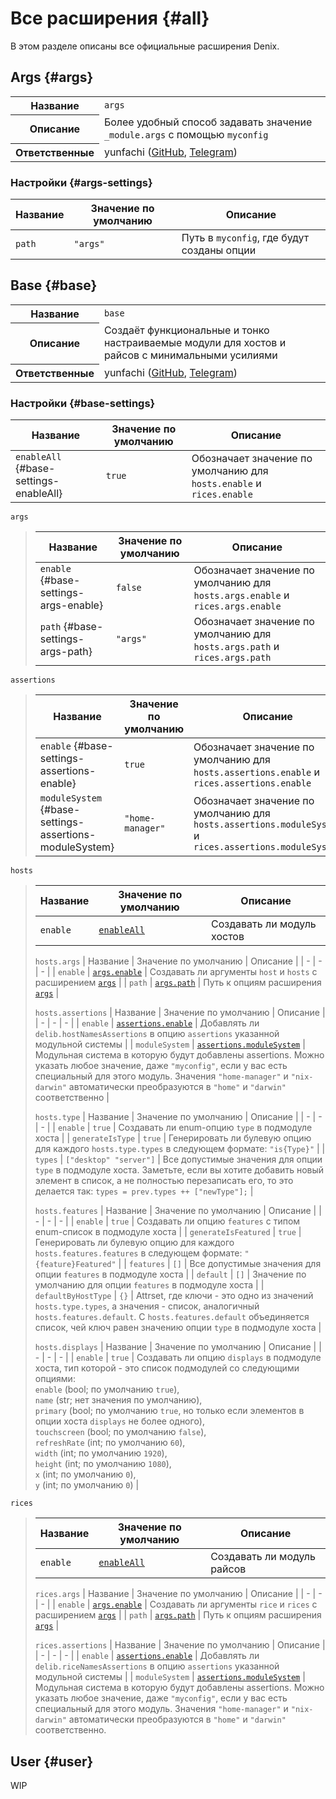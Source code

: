 # Все расширения {#all}
В этом разделе описаны все официальные расширения Denix.

## Args {#args}
<table class="extension-table">
  <tr>
    <th>Название</th>
    <td><code>args</code></td>
  </tr>
  <tr>
    <th>Описание</th>
    <td>Более удобный способ задавать значение <code>_module.args</code> с помощью <code>myconfig</code></td>
  </tr>
  <tr>
    <th>Ответственные</th>
    <td>yunfachi (<a href='https://github.com/yunfachi'>GitHub</a>, <a href='https://t.me/yunfachi'>Telegram</a>)</td>
  </tr>
</table>

### Настройки {#args-settings}
| Название | Значение по умолчанию | Описание |
| - | - | - |
| `path` | `"args"` | Путь в `myconfig`, где будут созданы опции |

## Base {#base}
<table class="extension-table">
  <tr>
    <th>Название</th>
    <td><code>base</code></td>
  </tr>
  <tr>
    <th>Описание</th>
    <td>Создаёт функциональные и тонко настраиваемые модули для хостов и райсов с минимальными усилиями</td>
  </tr>
  <tr>
    <th>Ответственные</th>
    <td>yunfachi (<a href='https://github.com/yunfachi'>GitHub</a>, <a href='https://t.me/yunfachi'>Telegram</a>)</td>
  </tr>
</table>

### Настройки {#base-settings}
| Название | Значение по умолчанию | Описание |
| - | - | - |
| `enableAll` {#base-settings-enableAll} | `true` | Обозначает значение по умолчанию для `hosts.enable` и `rices.enable` |

`args`
<blockquote>

| Название | Значение по умолчанию | Описание |
| - | - | - |
| `enable` {#base-settings-args-enable} | `false` | Обозначает значение по умолчанию для `hosts.args.enable` и `rices.args.enable` |
| `path` {#base-settings-args-path} | `"args"` | Обозначает значение по умолчанию для `hosts.args.path` и `rices.args.path` |
</blockquote>

`assertions`
<blockquote>

| Название | Значение по умолчанию | Описание |
| - | - | - |
| `enable` {#base-settings-assertions-enable} | `true` | Обозначает значение по умолчанию для `hosts.assertions.enable` и `rices.assertions.enable` |
| `moduleSystem` {#base-settings-assertions-moduleSystem} | `"home-manager"` | Обозначает значение по умолчанию для `hosts.assertions.moduleSystem` и `rices.assertions.moduleSystem` |
</blockquote>

`hosts`
<blockquote>

| Название | Значение по умолчанию | Описание |
| - | - | - |
| `enable` | [`enableAll`](#base-settings-enableAll) | Создавать ли модуль хостов |

`hosts.args`
| Название | Значение по умолчанию | Описание |
| - | - | - |
| `enable` | [`args.enable`](#base-settings-args-enable) | Создавать ли аргументы `host` и `hosts` с расширением [`args`](#args) |
| `path` | [`args.path`](#base-settings-args-path) | Путь к опциям расширения [`args`](#args) |

`hosts.assertions`
| Название | Значение по умолчанию | Описание |
| - | - | - |
| `enable` | [`assertions.enable`](#base-settings-assertions-enable) | Добавлять ли `delib.hostNamesAssertions` в опцию `assertions` указанной модульной системы |
| `moduleSystem` | [`assertions.moduleSystem`](#base-settings-assertions-moduleSystem) | Модульная система в которую будут добавлены assertions. Можно указать любое значение, даже `"myconfig"`, если у вас есть специальный для этого модуль. Значения `"home-manager"` и `"nix-darwin"` автоматически преобразуются в `"home"` и `"darwin"` соответственно |

`hosts.type`
| Название | Значение по умолчанию | Описание |
| - | - | - |
| `enable` | `true` | Создавать ли enum-опцию `type` в подмодуле хоста |
| `generateIsType` | `true` | Генерировать ли булевую опцию для каждого `hosts.type.types` в следующем формате: `"is{Type}"` |
| `types` | `["desktop" "server"]` | Все допустимые значения для опции `type` в подмодуле хоста. Заметьте, если вы хотите добавить новый элемент в список, а не полностью перезаписать его, то это делается так: `types = prev.types ++ ["newType"];` |

`hosts.features`
| Название | Значение по умолчанию | Описание |
| - | - | - |
| `enable` | `true` | Создавать ли опцию `features` с типом enum-список в подмодуле хоста |
| `generateIsFeatured` | `true` | Генерировать ли булевую опцию для каждого `hosts.features.features` в следующем формате: `"{feature}Featured"` |
| `features` | `[]` | Все допустимые значения для опции `features` в подмодуле хоста |
| `default` | `[]` | Значение по умолчанию для опции `features` в подмодуле хоста |
| `defaultByHostType` | `{}` | Attrset, где ключи - это одно из значений `hosts.type.types`, а значения - список, аналогичный `hosts.features.default`. С `hosts.features.default` объединяется список, чей ключ равен значению опции `type` в подмодуле хоста |

`hosts.displays`
| Название | Значение по умолчанию | Описание |
| - | - | - |
| `enable` | `true` | Создавать ли опцию `displays` в подмодуле хоста, тип которой - это список подмодулей со следующими опциями:<br>`enable` (bool; по умолчанию `true`),<br>`name` (str; нет значения по умолчанию),<br>`primary` (bool; по умолчанию `true`, но только если элементов в опции хоста `displays` не более одного),<br>`touchscreen` (bool; по умолчанию `false`),<br>`refreshRate` (int; по умолчанию `60`),<br>`width` (int; по умолчанию `1920`),<br>`height` (int; по умолчанию `1080`),<br>`x` (int; по умолчанию `0`),<br>`y` (int; по умолчанию `0`) |
</blockquote>

`rices`
<blockquote>

| Название | Значение по умолчанию | Описание |
| - | - | - |
| `enable` | [`enableAll`](#base-settings-enableAll) | Создавать ли модуль райсов |

`rices.args`
| Название | Значение по умолчанию | Описание |
| - | - | - |
| `enable` | [`args.enable`](#base-settings-args-enable) | Создавать ли аргументы `rice` и `rices` с расширением [`args`](#args) |
| `path` | [`args.path`](#base-settings-args-path) | Путь к опциям расширения [`args`](#args) |

`rices.assertions`
| Название | Значение по умолчанию | Описание |
| - | - | - |
| `enable` | [`assertions.enable`](#base-settings-assertions-enable) | Добавлять ли `delib.riceNamesAssertions` в опцию `assertions` указанной модульной системы |
| `moduleSystem` | [`assertions.moduleSystem`](#base-settings-assertions-moduleSystem) | Модульная система в которую будут добавлены assertions. Можно указать любое значение, даже `"myconfig"`, если у вас есть специальный для этого модуль. Значения `"home-manager"` и `"nix-darwin"` автоматически преобразуются в `"home"` и `"darwin"` соответственно.
</blockquote>

## User {#user}
WIP
